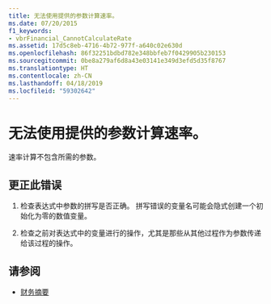 ```yaml
---
title: 无法使用提供的参数计算速率。
ms.date: 07/20/2015
f1_keywords:
- vbrFinancial_CannotCalculateRate
ms.assetid: 17d5c8eb-4716-4b72-977f-a640c02e630d
ms.openlocfilehash: 86f32251bdbd782e348bbfeb7f0429905b230153
ms.sourcegitcommit: 0be8a279af6d8a43e03141e349d3efd5d35f8767
ms.translationtype: HT
ms.contentlocale: zh-CN
ms.lasthandoff: 04/18/2019
ms.locfileid: "59302642"
---
```

# <a name="cannot-calculate-rate-using-the-arguments-provided"></a>无法使用提供的参数计算速率。
速率计算不包含所需的参数。  
  
## <a name="to-correct-this-error"></a>更正此错误  
  
1. 检查表达式中参数的拼写是否正确。 拼写错误的变量名可能会隐式创建一个初始化为零的数值变量。  
  
2. 检查之前对表达式中的变量进行的操作，尤其是那些从其他过程作为参数传递给该过程的操作。  
  
## <a name="see-also"></a>请参阅

- [财务摘要](../../visual-basic/language-reference/keywords/financial-summary.md)
